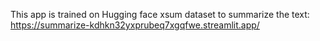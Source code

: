 This app is trained on Hugging face xsum dataset to summarize the text:
https://summarize-kdhkn32yxprubeq7xgqfwe.streamlit.app/

